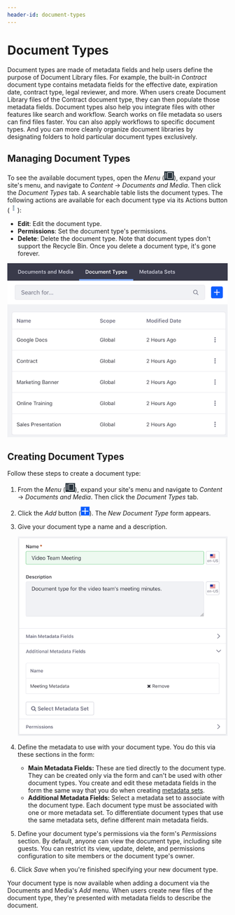 ```yaml
---
header-id: document-types
---
```


# Document Types

Document types are made of metadata fields and help users define the purpose of
Document Library files. For example, the built-in *Contract* document type
contains metadata fields for the effective date, expiration date, contract type,
legal reviewer, and more. When users create Document Library files of the
Contract document type, they can then populate those metadata fields. Document
types also help you integrate files with other features like search and
workflow. Search works on file metadata so users can find files faster. You can
also apply workflows to specific document types. And you can more cleanly
organize document libraries by designating folders to hold particular document
types exclusively. 

## Managing Document Types

To see the available document types, open the *Menu* 
(![Product Menu](../../../images/icon-menu.png)), 
expand your site's menu, and navigate to *Content* &rarr; *Documents and Media*. 
Then click the *Document Types* tab. A searchable table lists the document 
types. The following actions are available for each document type via its 
Actions button 
(![Actions](../../../images/icon-actions.png)): 

-   **Edit**: Edit the document type. 
-   **Permissions**: Set the document type's permissions. 
-   **Delete**: Delete the document type. Note that document types don't support 
    the Recycle Bin. Once you delete a document type, it's gone forever. 

![Figure 1: The Document Types management window lets you view existing document types and create new ones.](../../../images/dm-doc-types-list.png)

## Creating Document Types

Follow these steps to create a document type: 

1.  From the *Menu* (![Product Menu](../../../images/icon-menu.png)), expand
    your site's menu and navigate to *Content* &rarr; *Documents and Media*.
    Then click the *Document Types* tab. 

2.  Click the *Add* button 
    (![Add](../../../images/icon-add.png)). The *New Document Type* form 
    appears. 

3.  Give your document type a name and a description. 

    ![Figure 2: Create your new document type.](../../../images/dm-doc-types-new.png)

4.  Define the metadata to use with your document type. You do this via these 
    sections in the form: 

    -   **Main Metadata Fields:** These are tied directly to the document type.
        They can be created only via the form and can't be used with other 
        document types. You create and edit these metadata fields in the form 
        the same way that you do when creating 
        [metadata sets](/docs/7-1/user/-/knowledge_base/u/metadata-sets). 
    -   **Additional Metadata Fields:** Select a metadata set to associate with 
        the document type. Each document type must be associated with one or
        more metadata set. To differentiate document types that use the same
        metadata sets, define different main metadata fields. 

5.  Define your document type's permissions via the form's *Permissions*
    section. By default, anyone can view the document type, including site
    guests. You can restrict its view, update, delete, and permissions
    configuration to site members or the document type's owner. 

6.  Click *Save* when you're finished specifying your new document type. 

Your document type is now available when adding a document via the Documents and 
Media's *Add* menu. When users create new files of the document type, they're 
presented with metadata fields to describe the document. 
